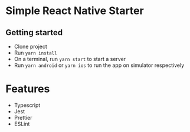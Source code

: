 # Simple React Native Starter

## Getting started
- Clone project
- Run `yarn install`
- On a terminal, run `yarn start` to start a server
- Run `yarn android` or `yarn ios` to run the app on simulator respectively

# Features
- Typescript
- Jest
- Prettier
- ESLint